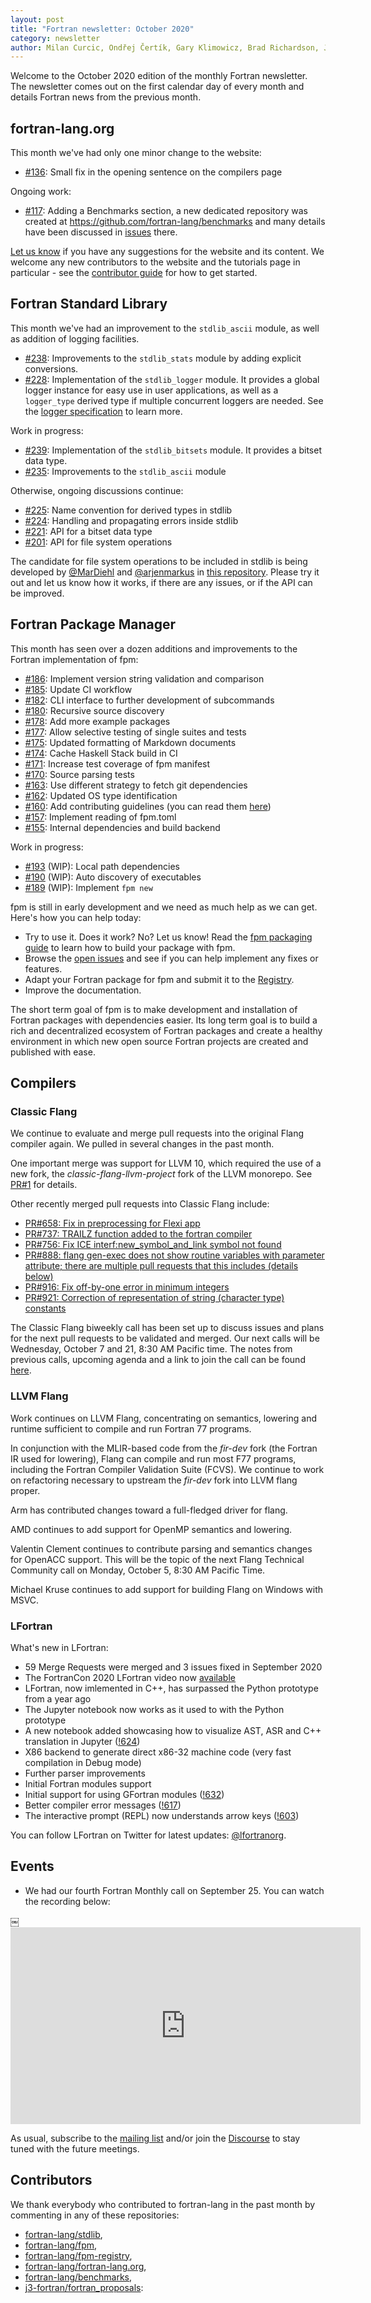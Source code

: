 ```yaml
---
layout: post
title: "Fortran newsletter: October 2020"
category: newsletter
author: Milan Curcic, Ondřej Čertík, Gary Klimowicz, Brad Richardson, Jérémie Vandenplas, and Laurence Kedward
---
```


Welcome to the October 2020 edition of the monthly Fortran newsletter.
The newsletter comes out on the first calendar day of every month
and details Fortran news from the previous month.

<ul id="page-nav"></ul>

## fortran-lang.org

This month we've had only one minor change to the website:

* [#136](https://github.com/fortran-lang/fortran-lang.org/pull/136):
Small fix in the opening sentence on the compilers page
  
Ongoing work:

* [#117](https://github.com/fortran-lang/fortran-lang.org/issues/117): Adding a
  Benchmarks section, a new dedicated repository was created at
  https://github.com/fortran-lang/benchmarks and many details have been
  discussed in [issues](https://github.com/fortran-lang/benchmarks/issues) there.

[Let us know](https://github.com/fortran-lang/fortran-lang.org/issues) if you have any suggestions for the website and its content.
We welcome any new contributors to the website and the tutorials page in particular - see the [contributor guide](https://github.com/fortran-lang/fortran-lang.org/blob/master/CONTRIBUTING.md) for how to get started.

## Fortran Standard Library

This month we've had an improvement to the `stdlib_ascii` module,
as well as addition of logging facilities.

* [#238](https://github.com/fortran-lang/stdlib/pull/238): Improvements to the `stdlib_stats` module by adding explicit conversions.
* [#228](https://github.com/fortran-lang/stdlib/pull/228): Implementation of the `stdlib_logger` module.
It provides a global logger instance for easy use in user applications, as well as a `logger_type` derived type
if multiple concurrent loggers are needed.
See the [logger specification](https://stdlib.fortran-lang.org/page/specs/stdlib_logger.html)
to learn more.

Work in progress:

* [#239](https://github.com/fortran-lang/stdlib/pull/239): Implementation of the `stdlib_bitsets` module. It provides a bitset data type.
* [#235](https://github.com/fortran-lang/stdlib/pull/235): Improvements to the `stdlib_ascii` module



Otherwise, ongoing discussions continue:

* [#225](https://github.com/fortran-lang/stdlib/issues/225): Name convention for derived types in stdlib
* [#224](https://github.com/fortran-lang/stdlib/issues/224): Handling and propagating errors inside stdlib
* [#221](https://github.com/fortran-lang/stdlib/issues/221): API for a bitset data type
* [#201](https://github.com/fortran-lang/stdlib/issues/201): API for file system operations

The candidate for file system operations to be included in stdlib is being developed by
[@MarDiehl](https://github.com/MarDiehl) and [@arjenmarkus](https://github.com/arjenmarkus)
in [this repository](https://github.com/MarDiehl/stdlib_os).
Please try it out and let us know how it works, if there are any issues, or if the API can be improved.

## Fortran Package Manager

This month has seen over a dozen additions and improvements to the Fortran implementation of fpm:

* [#186](https://github.com/fortran-lang/fpm/issues/186): Implement version string validation and comparison
* [#185](https://github.com/fortran-lang/fpm/issues/185): Update CI workflow
* [#182](https://github.com/fortran-lang/fpm/issues/182): CLI interface to further development of subcommands
* [#180](https://github.com/fortran-lang/fpm/issues/180): Recursive source discovery
* [#178](https://github.com/fortran-lang/fpm/issues/178): Add more example packages
* [#177](https://github.com/fortran-lang/fpm/issues/177): Allow selective testing of single suites and tests
* [#175](https://github.com/fortran-lang/fpm/issues/175): Updated formatting of Markdown documents
* [#174](https://github.com/fortran-lang/fpm/issues/174): Cache Haskell Stack build in CI
* [#171](https://github.com/fortran-lang/fpm/issues/171): Increase test coverage of fpm manifest
* [#170](https://github.com/fortran-lang/fpm/issues/170): Source parsing tests
* [#163](https://github.com/fortran-lang/fpm/issues/163): Use different strategy to fetch git dependencies
* [#162](https://github.com/fortran-lang/fpm/issues/162): Updated OS type identification
* [#160](https://github.com/fortran-lang/fpm/issues/160): Add contributing guidelines
(you can read them [here](https://github.com/fortran-lang/fpm/CONTRIBUTING.md))
* [#157](https://github.com/fortran-lang/fpm/issues/157): Implement reading of fpm.toml
* [#155](https://github.com/fortran-lang/fpm/issues/155): Internal dependencies and build backend


Work in progress:

* [#193](https://github.com/fortran-lang/fpm/issues/193) (WIP): Local path dependencies
* [#190](https://github.com/fortran-lang/fpm/issues/190) (WIP): Auto discovery of executables
* [#189](https://github.com/fortran-lang/fpm/issues/189) (WIP): Implement `fpm new`

fpm is still in early development and we need as much help as we can get.
Here's how you can help today:

* Try to use it. Does it work? No? Let us know! Read the [fpm packaging guide](https://github.com/fortran-lang/fpm/blob/master/PACKAGING.md) to learn how to build your package with fpm.
* Browse the [open issues](https://github.com/fortran-lang/fpm/issues) and see if you can help implement any fixes or features.
* Adapt your Fortran package for fpm and submit it to the [Registry](https://github.com/fortran-lang/fpm-registry).
* Improve the documentation.

The short term goal of fpm is to make development and installation of Fortran packages with dependencies easier.
Its long term goal is to build a rich and decentralized ecosystem of Fortran packages and create a healthy
environment in which new open source Fortran projects are created and published with ease.


## Compilers

### Classic Flang

We continue to evaluate and merge pull requests into the original Flang
compiler again. We pulled in several changes in the past month.

One important merge was support for LLVM 10,
which required the use of a new fork, the _classic-flang-llvm-project_
fork of the LLVM monorepo. See
[PR#1](https://github.com/flang-compiler/classic-flang-llvm-project/pull/1)
for details.

Other recently merged pull requests into Classic Flang include:
* [PR#658: Fix in preprocessing for Flexi app](https://github.com/flang-compiler/flang/pull/658)
* [PR#737: TRAILZ function added to the fortran compiler](https://github.com/flang-compiler/flang/pull/737)
* [PR#756: Fix ICE interf:new_symbol_and_link symbol not found](https://github.com/flang-compiler/flang/pull/756)
* [PR#888: flang gen-exec does not show routine variables with parameter attribute; there are multiple pull requests that this includes (details below)](https://github.com/flang-compiler/flang/pull/888)
* [PR#916: Fix off-by-one error in minimum integers](https://github.com/flang-compiler/flang/pull/916)
* [PR#921: Correction of representation of string (character type) constants](https://github.com/flang-compiler/flang/pull/921)

The Classic Flang biweekly call has been set up to discuss issues and plans
for the next pull requests to be validated and merged. Our next calls will be
Wednesday, October 7 and 21, 8:30 AM Pacific time. The notes from previous
calls, upcoming agenda and a link to join the call can be found
[here](https://docs.google.com/document/d/1-OuiKx4d7O6eLEJDBDKSRnSiUO2rgRR-c2Ga4AkrzOI).

### LLVM Flang

Work continues on LLVM Flang, concentrating on semantics, lowering and runtime
sufficient to compile and run Fortran 77 programs.

In conjunction with the MLIR-based code from the _fir-dev_ fork (the Fortran
IR used for lowering), Flang can compile and run most F77 programs,
including the Fortran Compiler Validation Suite (FCVS).
We continue to work on refactoring necessary to upstream the _fir-dev_ fork into LLVM
flang proper.

Arm has contributed changes toward a full-fledged driver for flang.

AMD continues to add support for OpenMP semantics and lowering.

Valentin Clement continues to contribute parsing and semantics changes for
OpenACC support. This will be the topic of the next Flang Technical Community call
on Monday, October 5, 8:30 AM Pacific Time.

Michael Kruse continues to add support for building Flang on Windows with MSVC.

### LFortran

What's new in LFortran:

* 59 Merge Requests were merged and 3 issues fixed in September 2020
* The FortranCon 2020 LFortran video now [available](https://www.youtube.com/watch?v=tW9tUxVMnzc)
* LFortran, now imlemented in C++, has surpassed the Python prototype from a
  year ago
* The Jupyter notebook now works as it used to with the Python prototype
* A new notebook added showcasing how to visualize AST, ASR and C++ translation
  in Jupyter ([!624](https://gitlab.com/lfortran/lfortran/-/merge_requests/624))
* X86 backend to generate direct x86-32 machine code (very fast compilation in
  Debug mode)
* Further parser improvements
* Initial Fortran modules support
* Initial support for using GFortran modules
  ([!632](https://gitlab.com/lfortran/lfortran/-/merge_requests/632))
* Better compiler error messages
  ([!617](https://gitlab.com/lfortran/lfortran/-/merge_requests/617))
* The interactive prompt (REPL) now understands arrow keys
  ([!603](https://gitlab.com/lfortran/lfortran/-/merge_requests/603))

You can follow LFortran on Twitter for latest updates: [@lfortranorg](https://twitter.com/lfortranorg).

## Events

* We had our fourth Fortran Monthly call on September 25.
You can watch the recording below:

￼<iframe width="560" height="315" src="https://www.youtube-nocookie.com/embed/Ei6CAZblOro" frameborder="0" allow="accelerometer; autoplay; encrypted-media; gyroscope; picture-in-picture" allowfullscreen></iframe>

As usual, subscribe to the [mailing list](https://groups.io/g/fortran-lang) and/or
join the [Discourse](https://fortran-lang.discourse.group) to stay tuned with the future meetings.

## Contributors

We thank everybody who contributed to fortran-lang in the past month by
commenting in any of these repositories:

* [fortran-lang/stdlib](https://github.com/fortran-lang/stdlib),
* [fortran-lang/fpm](https://github.com/fortran-lang/fpm),
* [fortran-lang/fpm-registry](https://github.com/fortran-lang/fpm-registry),
* [fortran-lang/fortran-lang.org](https://github.com/fortran-lang/fortran-lang.org),
* [fortran-lang/benchmarks](https://github.com/fortran-lang/benchmarks),
* [j3-fortran/fortran_proposals](https://github.com/j3-fortran/fortran_proposals):

<div id="gh-contributors" data-startdate="September 01 2020" data-enddate="September 30 2020" height="500px"></div>
